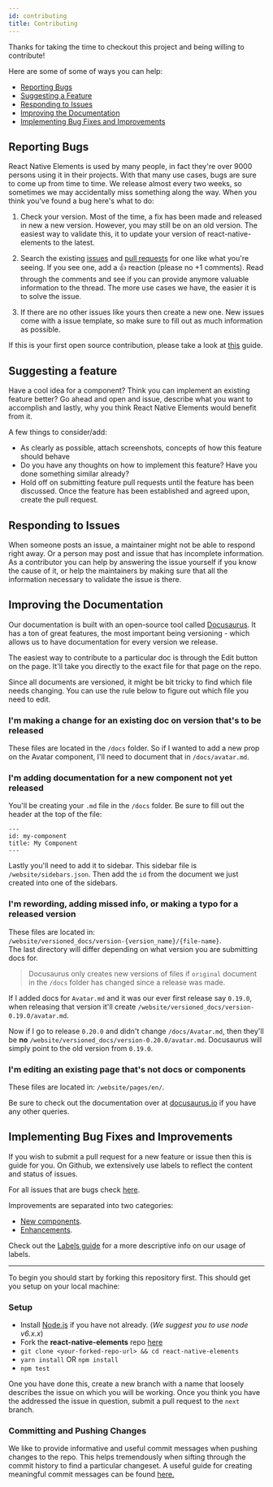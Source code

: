 ```yaml
---
id: contributing
title: Contributing
---
```


Thanks for taking the time to checkout this project and being willing to contribute!

Here are some of some of ways you can help:

* [Reporting Bugs](#reporting-bugs)
* [Suggesting a Feature](#suggesting-a-feature)
* [Responding to Issues](#responding-to-issues)
* [Improving the Documentation](#improving-the-documentation)
* [Implementing Bug Fixes and Improvements](#implementing-bug-fixes-and-improvements)

## Reporting Bugs

React Native Elements is used by many people, in fact they're over 9000 persons using it in their projects.
With that many use cases, bugs are sure to come up from time to time. We release almost every two weeks,
so sometimes we may accidentally miss something along the way. When you think you've found a bug here's what to do:

1. Check your version. Most of the time, a fix has been made and released in new a new version. However, you may still
   be on an old version. The easiest way to validate this, it to update your version of react-native-elements to the latest.

2. Search the existing [issues](https://github.com/react-native-training/react-native-elements/issues) and
   [pull requests](https://github.com/react-native-training/react-native-elements/pulls) for one like what you're seeing.
   If you see one, add a 👍 reaction (please no +1 comments). Read through the comments and see if you can
   provide anymore valuable information to the thread. The more use cases we have, the easier it is to solve the issue.

3. If there are no other issues like yours then create a new one. New issues come with a issue template,
   so make sure to fill out as much information as possible.

If this is your first open source contribution, please take a look at
[this](https://egghead.io/courses/how-to-contribute-to-an-open-source-project-on-github) guide.

## Suggesting a feature

Have a cool idea for a component? Think you can implement an existing feature better?
Go ahead and open and issue, describe what you want to accomplish and lastly, why you think
React Native Elements would benefit from it.

A few things to consider/add:

* As clearly as possible, attach screenshots, concepts of how this feature should behave
* Do you have any thoughts on how to implement this feature? Have you done something similar already?
* Hold off on submitting feature pull requests until the feature has been discussed.
  Once the feature has been established and agreed upon, create the pull request.

## Responding to Issues

When someone posts an issue, a maintainer might not be able to respond right away. Or a person may post
and issue that has incomplete information. As a contributor you can help by answering the issue yourself
if you know the cause of it, or help the maintainers by making sure that all the information necessary to
validate the issue is there.

## Improving the Documentation

Our documentation is built with an open-source tool called [Docusaurus](https://docusaurus.io).
It has a ton of great features, the most important being versioning - which allows us to have documentation for
every version we release.

The easiest way to contribute to a particular doc is through the Edit button on the page. It'll take you directly
to the exact file for that page on the repo.

Since all documents are versioned, it might be bit tricky to find which file needs changing. You can use the rule
below to figure out which file you need to edit.

### I'm making a change for an existing doc on version that's to be released

These files are located in the `/docs` folder. So if I wanted to add a new prop on the Avatar component, I'll need
to document that in `/docs/avatar.md`.

### I'm adding documentation for a new component not yet released

You'll be creating your `.md` file in the `/docs` folder. Be sure to fill out the header at the top of the file:

```
---
id: my-component
title: My Component
---
```

Lastly you'll need to add it to sidebar. This sidebar file is `/website/sidebars.json`. Then add the `id`
from the document we just created into one of the sidebars.

### I'm rewording, adding missed info, or making a typo for a released version

These files are located in: <br />
`/website/versioned_docs/version-{version_name}/{file-name}`. <br />
The last directory will differ depending on what version you are submitting docs for.

> Docusaurus only creates new versions of files if `original` document in
> the `/docs` folder has changed since a release was made.

If I added docs for `Avatar.md` and it was our ever first release say `0.19.0`, when releasing that version it'll create
`/website/versioned_docs/version-0.19.0/avatar.md`.

Now if I go to release `0.20.0` and didn't change `/docs/Avatar.md`, then
they'll be **no** `/website/versioned_docs/version-0.20.0/avatar.md`.
Docusaurus will simply point to the old version from `0.19.0`.

### I'm editing an existing page that's not docs or components

These files are located in: `/website/pages/en/`.

Be sure to check out the documentation over at [docusaurus.io](https://docusaurus.io) if you have any other queries.

## Implementing Bug Fixes and Improvements

If you wish to submit a pull request for a new feature or issue then this is guide for you. On Github,
we extensively use labels to reflect the content and status of issues.

For all issues that are bugs check [here](https://github.com/react-native-training/react-native-elements/issues?q=is%3Aissue+is%3Aopen+label%3Abug).

Improvements are separated into two categories:

* [New components](https://github.com/react-native-training/react-native-elements/issues?q=is%3Aissue+is%3Aopen+label%3A%22New+Component%22).
* [Enhancements](https://github.com/react-native-training/react-native-elements/issues?q=is%3Aissue+is%3Aopen+label%3AEnhancement).

Check out the [Labels guide](labels.md) for a more descriptive info on our usage of labels.

---

To begin you should start by forking this repository first. This should get you setup on your local machine:

### Setup

* Install [Node.js](https://nodejs.org/) if you have not already. (_We suggest you to use node v6.x.x_)
* Fork the **react-native-elements** repo [here](https://github.com/react-native-training/react-native-elements)
* `git clone <your-forked-repo-url> && cd react-native-elements`
* `yarn install` OR `npm install`
* `npm test`

One you have done this, create a new branch with a name that loosely describes the issue on which you will be working. Once you think you have the addressed the issue in question, submit a pull request to the `next` branch.

### Committing and Pushing Changes

We like to provide informative and useful commit messages when pushing changes to the repo. This helps tremendously when sifting through the commit history to find a particular changeset. A useful guide for creating meaningful commit messages can be found [here.](https://github.com/conventional-changelog-archived-repos/conventional-changelog-angular/blob/ed32559941719a130bb0327f886d6a32a8cbc2ba/convention.md)
